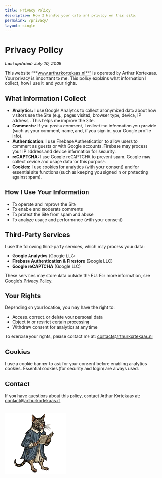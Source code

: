 ```yaml
---
title: Privacy Policy
description: How I handle your data and privacy on this site.
permalink: /privacy/
layout: single
---
```


<style>
.page__content li {
  line-height: normal !important;
}
/* Hide heading permalinks on this page only */
.page__content .header-link {
  display: none !important;
}
</style>

# Privacy Policy

_Last updated: July 20, 2025_


This website “**www.arthurkortekaas.nl**” is operated by Arthur Kortekaas. Your privacy is important to me. This policy explains what information I collect, how I use it, and your rights.


## What Information I Collect

- **Analytics:** I use Google Analytics to collect anonymized data about how visitors use the Site (e.g., pages visited, browser type, device, IP address). This helps me improve the Site.
- **Comments:** If you post a comment, I collect the information you provide (such as your comment, name, and, if you sign in, your Google profile info).
- **Authentication:** I use Firebase Authentication to allow users to comment as guests or with Google accounts. Firebase may process your IP address and device information for security.
- **reCAPTCHA:** I use Google reCAPTCHA to prevent spam. Google may collect device and usage data for this purpose.
- **Cookies:** I use cookies for analytics (with your consent) and for essential site functions (such as keeping you signed in or protecting against spam).

## How I Use Your Information

- To operate and improve the Site
- To enable and moderate comments
- To protect the Site from spam and abuse
- To analyze usage and performance (with your consent)


## Third-Party Services

I use the following third-party services, which may process your data:
- **Google Analytics** (Google LLC)
- **Firebase Authentication & Firestore** (Google LLC)
- **Google reCAPTCHA** (Google LLC)

These services may store data outside the EU. For more information, see [Google’s Privacy Policy](https://policies.google.com/privacy).

## Your Rights

Depending on your location, you may have the right to:
- Access, correct, or delete your personal data
- Object to or restrict certain processing
- Withdraw consent for analytics at any time

To exercise your rights, please contact me at: contact@arthurkortekaas.nl


## Cookies

I use a cookie banner to ask for your consent before enabling analytics cookies. Essential cookies (for security and login) are always used.

## Contact

If you have questions about this policy, contact Arthur Kortekaas at: contact@arthurkortekaas.nl
<br><br>
<div class="page-image-center">
  <img src="/assets/images/marginalia/catlawyer.webp" alt="Cat practising law marginalia" style="max-width: 40%;" />
</div>

<br><br><br>